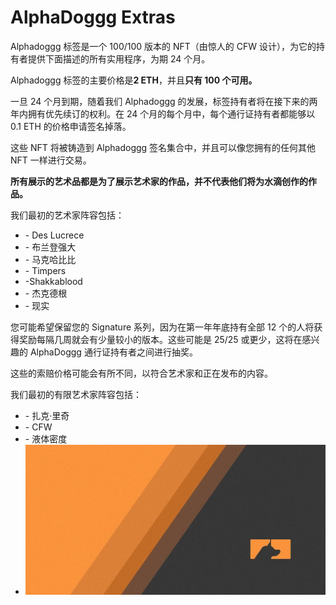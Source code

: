 # AlphaDoggg Extras

Alphadoggg 标签是一个 100/100 版本的 NFT（由惊人的 CFW 设计），为它的持有者提供下面描述的所有实用程序，为期 24 个月。

Alphadoggg 标签的主要价格是**2 ETH**，并且**只有 100 个可用。**

一旦 24 个月到期，随着我们 Alphadoggg 的发展，标签持有者将在接下来的两年内拥有优先续订的权利。在 24 个月的每个月中，每个通行证持有者都能够以 0.1 ETH 的价格申请签名掉落。

这些 NFT 将被铸造到 Alphadoggg 签名集合中，并且可以像您拥有的任何其他 NFT 一样进行交易。

**所有展示的艺术品都是为了展示艺术家的作品，并不代表他们将为水滴创作的作品。**

我们最初的艺术家阵容包括：

- \- Des Lucrece
- \- 布兰登强大
- \- 马克哈比比
- \- Timpers
- -Shakkablood
- \- 杰克德根
- \- 现实

您可能希望保留您的 Signature 系列，因为在第一年年底持有全部 12 个的人将获得奖励每隔几周就会有少量较小的版本。这些可能是 25/25 或更少，这将在感兴趣的 AlphaDoggg 通行证持有者之间进行抽奖。

这些的索赔价格可能会有所不同，以符合艺术家和正在发布的内容。

我们最初的有限艺术家阵容包括：

- \- 扎克·里奇
- \- CFW
- \- 液体密度
- ![unnamed](unnamed.jpg)
